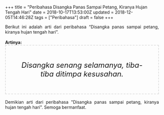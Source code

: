 +++
title = "Peribahasa Disangka Panas Sampai Petang, Kiranya Hujan Tengah Hari"
date = 2018-10-17T13:53:00Z
updated = 2018-12-05T14:46:28Z
tags = ["Peribahasa"]
draft = false
+++

<div dir="ltr" style="text-align: left;" trbidi="on"><div style="text-align: justify;">Berikut ini adalah arti dari peribahasa “Disangka panas sampai petang, kiranya hujan tengah hari”.</div><br /><div style="text-align: justify;"><b>Artinya:</b></div><div style="border: 2px dashed #ddd; font-size: 24px; height: auto; margin: 0 auto; padding: 50px; text-align: center; width: auto;"><i>Disangka senang selamanya, tiba-tiba ditimpa kesusahan.</i></div><div style="text-align: justify;"><br /></div><div style="text-align: justify;">Demikian arti dari peribahasa "Disangka panas sampai petang, kiranya hujan tengah hari". Semoga bermanfaat.</div></div>
